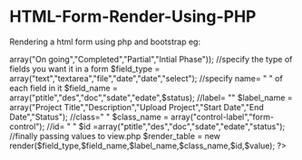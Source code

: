 # HTML-Form-Render-Using-PHP
Rendering a html form using php and bootstrap
eg:

  <?php
  
          //this array is passed to $field_name and its is used to create a select tag array[key]
          refers to name attribute of select and inside array will be value of each option tag
          
          $status=array("status"=>array("On going","Completed","Partial","Intial Phase")); 
  
          //specify the type of fields you want it in a form
          
          $field_type = array("text","textarea","file","date","date","select"); 
          
           //specify name= " " of each field in it
  
          $field_name = array("ptitle","des","doc","sdate","edate",$status); 
          
          //label= ""
          
          $label_name = array("Project Title","Description","Upload Project","Start Date","End Date","Status"); 
          
           //class=" "
  
          $class_name = array("control-label","form-control"); 
          
          //id= " "
  
          $id =array("ptitle","des","doc","sdate","edate","status"); 
          
          //finally passing values to view.php
  
          $render_table = new render($field_type,$field_name,$label_name,$class_name,$id,$value); 
          
          
  
  ?>
